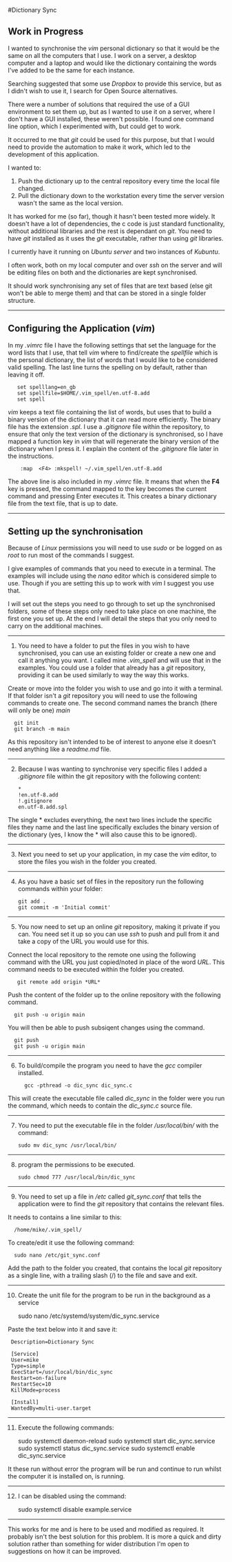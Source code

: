#Dictionary Sync

## Work in Progress

I wanted to synchronise the *vim* personal dictionary so that it would be the same on all the computers that I use.  I work on a server, a desktop computer and a laptop and would like the dictionary containing the words I've added to be the same for each instance.

Searching suggested that some use *Dropbox* to provide this service, but as I didn't wish to use it, I search for Open Source alternatives.

There were a number of solutions that required the use of a GUI environment to set them up, but as I wanted to use it on a server, where I don't have a GUI installed, these weren't possible.  I found one command line option, which I experimented with, but could get to work.

It occurred to me that *git* could be used for this purpose, but that I would need to provide the automation to make it work, which led to the development of  this application.

I wanted to:
1. Push the dictionary up to the central repository every time the local file changed.
2. Pull the dictionary down to the workstation every time the server version wasn't the same as the local version.

It has worked for me (so far), though it hasn't been tested more widely.  It doesn't have a lot of dependencies, the c code is just standard functionality, without additional libraries and the rest is dependant on *git*.  You need to have *git* installed as it uses the *git* executable, rather than using *git* libraries.
  
I currently have it running on *Ubuntu server* and two instances of *Kubuntu*.

I often work, both on my local computer and over *ssh* on the server and will be editing files on both and the dictionaries are kept synchronised.

It should work synchronising any set of files that are text based (else git won't be able to merge them) and that can be stored in a single folder structure.

---
## Configuring the Application (*vim*)
In my *.vimrc* file I have the following settings that set the language for the word lists that I use, that tell *vim* where to find/create the *spellfile* which is the personal dictionary, the list of words that I would like to be considered valid spelling.  The last line turns the spelling on by default, rather than leaving it off.

       set spelllang=en_gb
       set spellfile=$HOME/.vim_spell/en.utf-8.add
       set spell

*vim* keeps a text file containing the list of words, but uses that to build a binary version of the dictionary that it can read more efficiently.  The binary file has the extension *.spl*.  I use a *.gitignore* file within the repository, to ensure that only the text version of the dictionary is synchronised, so I have mapped a function key in *vim* that will regenerate the binary version of the dictionary when I press it. I explain the content of the *.gitignore* file later in the instructions.

        :map  <F4> :mkspell! ~/.vim_spell/en.utf-8.add

The above line is also included in my *.vimrc* file.  It means that when the **F4** key is pressed, the command mapped to the key becomes the current command and pressing Enter executes it. This creates a binary dictionary file from the text file, that is up to date.

---

## Setting up the synchronisation

Because of  *Linux* permissions you will need to use *sudo* or be logged on as *root* to run most of the commands I suggest.

I give examples of commands that you need to execute in a terminal. The examples will include using the *nano* editor which is considered simple to use. Though if you are setting this up to work with *vim* I suggest you use that.

I will set out the steps you need to go through to set up the synchronised folders, some of these steps only need to take place on one machine, the first one you set up. At the end I will detail the steps that you only need to carry on the additional machines.

---

1. You need to have a folder to put the files in you wish to have synchronised, you can use an existing folder or create a new one and call it anything you want.  I called mine *.vim_spell* and will use that in the examples.  You could use a folder that already has a *git* repository, providing it can be used similarly to  way the way this works.

Create or move into the folder you wish to use and go into it with a terminal.  If that folder isn't a *git* repository you will need to use the following commands to create one.  The second command names the branch (there will only be one) *main*

      git init
      git branch -m main

As this repository isn't intended to be of interest to anyone else it doesn't need anything like a *readme.md* file.

---

2. Because I was wanting to synchronise very specific files I added a *.gitignore* file within the git repository with the following content:

       *
       !en.utf-8.add
       !.gitignore
       en.utf-8.add.spl

The single * excludes everything, the next two lines include the specific files they name and the last line specifically excludes the binary version of the dictionary (yes, I know the * will also cause this to be ignored).

---

3. Next you need to set up your application, in my case the *vim* editor, to store the files you wish in the folder you created.

---

4. As you have a basic set of files in the repository run the following commands within your folder:

       git add .
       git commit -m 'Initial commit'

---

5. You now need to set up an online *git* repository, making it private if you can.  You need set it up so you can use *ssh* to push and pull from it and take a copy of the URL you would use for this.

Connect the local repository to the remote one using the following command with the URL you just copied/noted in place of the word *URL*. This command needs to be executed within the folder you created.
 

       git remote add origin *URL*


Push the content of the folder up to the online repository with the following command.


      git push -u origin main


You will then be able to push subsiqent changes using the command.


      git push
      git push -u origin main
   
--- 

6. To build/compile the program you need to have the *gcc* compiler installed.


         gcc -pthread -o dic_sync dic_sync.c


This will create the executable file called *dic_sync* in the folder were you run the command, which needs to contain the *dic_sync.c* source file.

---

7. You need to put the executable file in the folder */usr/local/bin/* with the command:

       sudo mv dic_sync /usr/local/bin/

---

8. program the permissions to be executed.

       sudo chmod 777 /usr/local/bin/dic_sync


---

9.  You need to set up a file in */etc* called *git_sync.conf* that tells the application were to find the *git* repository that contains the relevant files.

It needs to contains a line similar to this:

      /home/mike/.vim_spell/

To create/edit it use the following command:

      sudo nano /etc/git_sync.conf 

Add the path to the folder you created, that contains the local *git* repository as a single line, with a trailing slash (/) to the file and save and exit. 

---

10. Create the unit file for the program to be run in the background as a service


     sudo nano /etc/systemd/system/dic_sync.service



Paste the text below into it and save it:

     Description=Dictionary Sync 

     [Service] 
     User=mike 
     Type=simple 
     ExecStart=/usr/local/bin/dic_sync 
     Restart=on-failure 
     RestartSec=10 
     KillMode=process 

     [Install] 
     WantedBy=multi-user.target
---

11. Execute the following commands:


    sudo systemctl daemon-reload
    sudo systemctl start  dic_sync.service 
    sudo systemctl status dic_sync.service
    sudo systemctl enable dic_sync.service


It these run without error the program will be run and continue to run whilst the computer it is installed on, is running.

---

12. I can be disabled using the command:


    sudo systemctl disable example.service


---

This works for me and is here to be used and modified as required.  It probably isn't the best solution for this problem.  It is more a quick and dirty solution rather than something for wider distribution I'm open to suggestions on how it can be improved.


